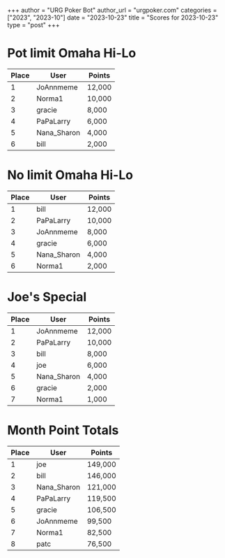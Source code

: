 +++
author = "URG Poker Bot"
author_url = "urgpoker.com"
categories = ["2023", "2023-10"]
date = "2023-10-23"
title = "Scores for 2023-10-23"
type = "post"
+++
# Pot limit Omaha Hi-Lo

| Place | User | Points |
|-------|------|--------|
| 1 | JoAnnmeme | 12,000 |
| 2 | Norma1 | 10,000 |
| 3 | gracie | 8,000 |
| 4 | PaPaLarry | 6,000 |
| 5 | Nana_Sharon | 4,000 |
| 6 | bill | 2,000 |

# No limit Omaha Hi-Lo

| Place | User | Points |
|-------|------|--------|
| 1 | bill | 12,000 |
| 2 | PaPaLarry | 10,000 |
| 3 | JoAnnmeme | 8,000 |
| 4 | gracie | 6,000 |
| 5 | Nana_Sharon | 4,000 |
| 6 | Norma1 | 2,000 |

# Joe's Special

| Place | User | Points |
|-------|------|--------|
| 1 | JoAnnmeme | 12,000 |
| 2 | PaPaLarry | 10,000 |
| 3 | bill | 8,000 |
| 4 | joe | 6,000 |
| 5 | Nana_Sharon | 4,000 |
| 6 | gracie | 2,000 |
| 7 | Norma1 | 1,000 |

# Month Point Totals

| Place | User | Points |
|-------|------|--------|
| 1 | joe | 149,000 |
| 2 | bill | 146,000 |
| 3 | Nana_Sharon | 121,000 |
| 4 | PaPaLarry | 119,500 |
| 5 | gracie | 106,500 |
| 6 | JoAnnmeme | 99,500 |
| 7 | Norma1 | 82,500 |
| 8 | patc | 76,500 |
